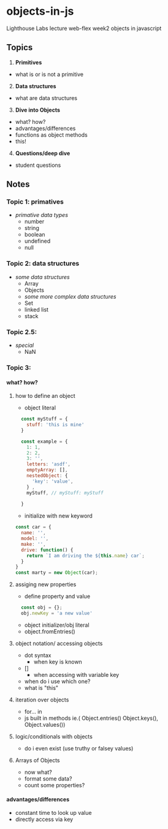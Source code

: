 # objects-in-js
Lighthouse Labs lecture web-flex week2 objects in javascript

## Topics
1. **Primitives**
  * what is or is not a primitive

2. **Data structures**
  * what are data structures

3. **Dive into Objects**
 * what? how?
 * advantages/differences
 * functions as object methods
 * this!

4. **Questions/deep dive**
  * student questions

## Notes

### Topic 1: primatives
  * *primative data types*
    - number
    - string 
    - boolean
    - undefined
    - null

### Topic 2: data structures
  * *some data structures*
    - Array
    - Objects
    * *some more complex data structures*
    - Set
    - linked list
    - stack
  

### Topic 2.5:     
* *special*
    - NaN
### Topic 3:
#### **what? how?**
  1. how to define an object
      * object literal
      ```javascript
        const myStuff = {
          stuff: 'this is mine'
        }

        const example = {
          1: 1,
          2: 2,
          3: '',
          letters: 'asdf',
          emptyArray: [],
          nestedObject: {
            'key': 'value', 
          } ,
          myStuff, // myStuff: myStuff
          
        }
      ```
      * initialize with new keyword
      ```javascript
      const car = {
        name: '',
        model: '',
        make: '',
        drive: function() {
          return `I am driving the ${this.name} car`;
        }
      }
      const marty = new Object(car);

      ```

  2. assiging new properties
      * define property and value
      ```javascript
        const obj = {};
        obj.newKey = 'a new value'
      ```
      * object initializer/obj literal
      * object.fromEntries()
  3. object notation/ accessing objects
      * dot syntax
        - when key is known
      * []
        - when accessing with variable key
      * when do i use which one?
      * what is "this"
  4. iteration over objects
      * for... in
      * js built in methods ie.( Object.entries() Object.keys(), Object.values())
  5. logic/conditionals with objects
      * do i even exist (use truthy or falsey  values)
  6. Arrays of Objects
      * now what?
      * format some data?
      * count some properties?

#### **advantages/differences**
  * constant time to look up value
  * directly access via key